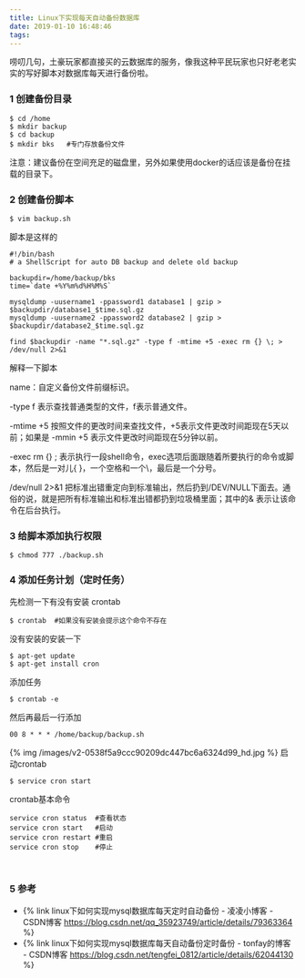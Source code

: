 ```yaml
---
title: Linux下实现每天自动备份数据库
date: 2019-01-10 16:48:46
tags:
---
```


唠叨几句，土豪玩家都直接买的云数据库的服务，像我这种平民玩家也只好老老实实的写好脚本对数据库每天进行备份啦。

### 1 创建备份目录
```
$ cd /home
$ mkdir backup
$ cd backup
$ mkdir bks   #专门存放备份文件
```
注意：建议备份在空间充足的磁盘里，另外如果使用docker的话应该是备份在挂载的目录下。

<!-- more -->

### 2 创建备份脚本
```
$ vim backup.sh
```
脚本是这样的
```
#!/bin/bash
# a ShellScript for auto DB backup and delete old backup

backupdir=/home/backup/bks
time=`date +%Y%m%d%H%M%S`

mysqldump -uusername1 -ppassword1 database1 | gzip > $backupdir/database1_$time.sql.gz
mysqldump -uusername2 -ppassword2 database2 | gzip > $backupdir/database2_$time.sql.gz

find $backupdir -name "*.sql.gz" -type f -mtime +5 -exec rm {} \; > /dev/null 2>&1
```
解释一下脚本

name：自定义备份文件前缀标识。

-type f 表示查找普通类型的文件，f表示普通文件。

-mtime +5 按照文件的更改时间来查找文件，+5表示文件更改时间距现在5天以前；如果是 -mmin +5 表示文件更改时间距现在5分钟以前。

-exec rm {} \; 表示执行一段shell命令，exec选项后面跟随着所要执行的命令或脚本，然后是一对儿{ }，一个空格和一个\，最后是一个分号。

/dev/null 2>&1 把标准出错重定向到标准输出，然后扔到/DEV/NULL下面去。通俗的说，就是把所有标准输出和标准出错都扔到垃圾桶里面；其中的& 表示让该命令在后台执行。


### 3 给脚本添加执行权限
```
$ chmod 777 ./backup.sh
```

### 4 添加任务计划（定时任务）
先检测一下有没有安装 crontab
```
$ crontab  #如果没有安装会提示这个命令不存在
```
没有安装的安装一下
```
$ apt-get update
$ apt-get install cron
```
添加任务
```
$ crontab -e
```
然后再最后一行添加
```
00 8 * * * /home/backup/backup.sh
```
{% img /images/v2-0538f5a9ccc90209dc447bc6a6324d99_hd.jpg %}
启动crontab
```
$ service cron start
```
crontab基本命令
```
service cron status  #查看状态
service cron start   #启动
service cron restart #重启
service cron stop    #停止
```

<br>

### 5 参考
* {% link linux下如何实现mysql数据库每天定时自动备份 - 凌凌小博客 - CSDN博客 https://blog.csdn.net/qq_35923749/article/details/79363364 %}
* {% link linux下如何实现mysql数据库每天自动备份定时备份 - tonfay的博客 - CSDN博客 https://blog.csdn.net/tengfei_0812/article/details/62044130 %}

